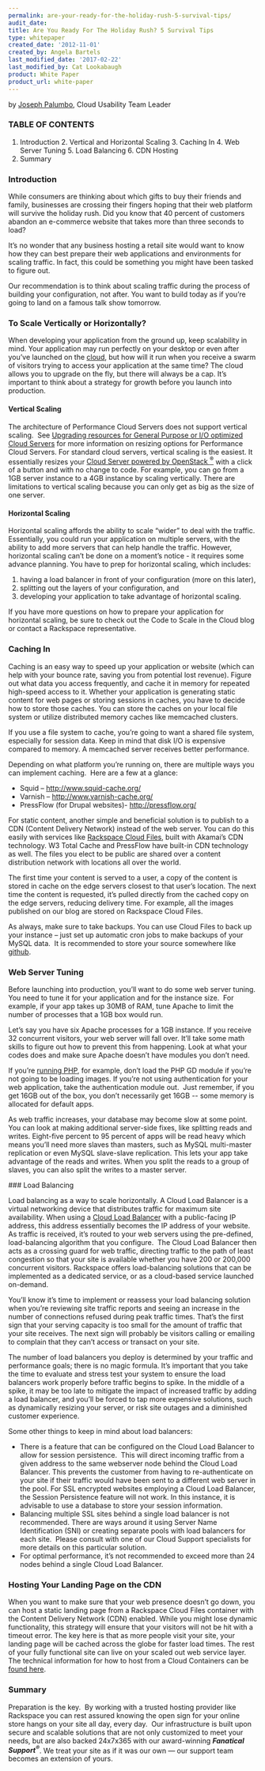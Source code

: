 ```yaml
---
permalink: are-your-ready-for-the-holiday-rush-5-survival-tips/
audit_date:
title: Are You Ready For The Holiday Rush? 5 Survival Tips
type: whitepaper
created_date: '2012-11-01'
created_by: Angela Bartels
last_modified_date: '2017-02-22'
last_modified_by: Cat Lookabaugh
product: White Paper
product_url: white-paper
---
```


by [Joseph Palumbo](http://www.rackspace.com/blog/author/jpalumbo/), Cloud
Usability Team Leader

### TABLE OF CONTENTS

1. Introduction
2. Vertical and Horizontal Scaling
3. Caching In
4. Web Server Tuning
5. Load Balancing
6. CDN Hosting
7. Summary

### Introduction

While consumers are thinking about which gifts to buy their friends and
family, businesses are crossing their fingers hoping that their web
platform will survive the holiday rush. Did you know that 40 percent of
customers abandon an e-commerce website that takes more than three
seconds to load?

It’s no wonder that any business hosting a retail site would want to
know how they can best prepare their web applications and environments
for scaling traffic. In fact, this could be something you might have
been tasked to figure out.

Our recommendation is to think about scaling traffic during the process
of building your configuration, not after. You want to build today as if
you’re going to land on a famous talk show tomorrow.



### To Scale Vertically or Horizontally?

When developing your application from the ground up, keep scalability in
mind. Your application may run perfectly on your desktop or even after
you’ve launched on the [cloud](http://www.rackspace.com/cloud/), but how
will it run when you receive a swarm of visitors trying to access your
application at the same time? The cloud allows you to upgrade on the
fly, but there will always be a cap. It’s important to think about a
strategy for growth before you launch into production.

#### Vertical Scaling

The architecture of Performance Cloud Servers does not support vertical
scaling.  See [Upgrading resources for General Purpose or I/O optimized
Cloud
Servers](/how-to/upgrading-resources-for-general-purpose-or-io-optimized-cloud-servers) for
more information on resizing options for Performance Cloud Servers. For
standard cloud servers, vertical scaling is the easiest. It essentially
resizes your [Cloud Server powered by
OpenStack <sup>&reg;</sup>](http://www.rackspace.com/cloud/public/servers/) with
a click of a button and with no change to code. For example, you can go from a
1GB server instance to a 4GB instance by scaling vertically. There are
limitations to vertical scaling because you can only get as big as the
size of one server.

#### Horizontal Scaling

Horizontal scaling affords the ability to scale “wider” to deal with the
traffic. Essentially, you could run your application on multiple
servers, with the ability to add more servers that can help handle the
traffic. However, horizontal scaling can’t be done on a moment’s notice -
it requires some advance planning. You have to prep for horizontal
scaling, which includes:
1. having a load balancer in front of your configuration (more on this later),
2. splitting out the layers of your configuration, and
3. developing your application to take advantage of horizontal scaling.

If you have more questions on how to prepare your application for
horizontal scaling, be sure to check out the Code to Scale in the Cloud
blog or contact a Rackspace representative.

### Caching In

Caching is an easy way to speed up your application or website (which
can help with your bounce rate, saving you from potential lost revenue).
Figure out what data you access frequently, and cache it in memory for
repeated high-speed access to it. Whether your application is generating
static content for web pages or storing sessions in caches, you have to
decide how to store those caches. You can store the caches on your local
file system or utilize distributed memory caches like memcached
clusters.

If you use a file system to cache, you’re going to want a shared file
system, especially for session data. Keep in mind that disk I/O is
expensive compared to memory. A memcached server receives better
performance.

Depending on what platform you’re running on, there are multiple ways
you can implement caching.  Here are a few at a glance:


-   Squid – <http://www.squid-cache.org/>
-   Varnish – <http://www.varnish-cache.org/>
-   PressFlow (for Drupal websites)- <http://pressflow.org/>

For static content, another simple and beneficial solution is to publish
to a CDN (Content Delivery Network) instead of the web server. You can
do this easily with services like [Rackspace Cloud
Files](http://www.rackspace.com/cloud/public/files/), built with
Akamai’s CDN technology. W3 Total Cache and PressFlow have built-in CDN
technology as well. The files you elect to be public are shared over a
content distribution network with locations all over the world.

The first time your content is served to a user, a copy of the content
is stored in cache on the edge servers closest to that user’s location.
The next time the content is requested, it’s pulled directly from the
cached copy on the edge servers, reducing delivery time. For example,
all the images published on our blog are stored on Rackspace Cloud
Files.

As always, make sure to take backups. You can use Cloud Files to back up
your instance – just set up automatic cron jobs to make backups of your
MySQL data.  It is recommended to store your source somewhere like
[github](https://github.com/).

### Web Server Tuning

Before launching into production, you’ll want to do some web server
tuning. You need to tune it for your application and for the instance
size.  For example, if your app takes up 30MB of RAM, tune Apache to
limit the number of processes that a 1GB box would run.

Let’s say you have six Apache processes for a 1GB instance. If you
receive 32 concurrent visitors, your web server will fall over. It’ll
take some math skills to figure out how to prevent this from happening.
Look at what your codes does and make sure Apache doesn’t have modules
you don’t need.

If you’re [running PHP](http://www.rackspace.com/cloud/public/sites/web-hosting/php/),
for example, don’t load the PHP GD module if you’re not going to be loading
images. If you’re not using authentication for your web application,
take the authentication module out.  Just remember, if you get 16GB out
of the box, you don’t necessarily get 16GB -- some memory is allocated
for default apps.

As web traffic increases, your database may become slow at some point.
You can look at making additional server-side fixes, like splitting
reads and writes. Eight-five percent to 95 percent of apps will be read
heavy which means you’ll need more slaves than masters, such as MySQL
multi-master replication or even MySQL slave-slave replication. This
lets your app take advantage of the reads and writes. When you split the
reads to a group of slaves, you can also split the writes to a master
server.

### Load Balancing

Load balancing as a way to scale horizontally. A Cloud Load Balancer is
a virtual networking device that distributes traffic for maximum site
availability. When using a [Cloud Load
Balancer](http://www.rackspace.com/cloud/public/loadbalancers/) with a
public-facing IP address, this address essentially becomes the IP
address of your website. As traffic is received, it’s routed to your web
servers using the pre-defined, load-balancing algorithm that you
configure.  The Cloud Load Balancer then acts as a crossing guard for
web traffic, directing traffic to the path of least congestion so that
your site is available whether you have 200 or 200,000 concurrent
visitors. Rackspace offers load-balancing solutions that can be
implemented as a dedicated service, or as a cloud-based service launched
on-demand.

You’ll know it’s time to implement or reassess your load balancing
solution when you’re reviewing site traffic reports and seeing an
increase in the number of connections refused during peak traffic times.
That’s the first sign that your serving capacity is too small for the
amount of traffic that your site receives. The next sign will probably
be visitors calling or emailing to complain that they can’t access or
transact on your site.

The number of load balancers you deploy is determined by your traffic
and performance goals; there is no magic formula. It’s important that
you take the time to evaluate and stress test your system to ensure the
load balancers work properly before traffic begins to spike. In the
middle of a spike, it may be too late to mitigate the impact of
increased traffic by adding a load balancer, and you’ll be forced to tap
more expensive solutions, such as dynamically resizing your server, or
risk site outages and a diminished customer experience.

Some other things to keep in mind about load balancers:


-   There is a feature that can be configured on the Cloud Load Balancer
    to allow for session persistence.  This will direct incoming traffic
    from a given address to the same webserver node behind the Cloud
    Load Balancer. This prevents the customer from having to
    re-authenticate on your site if their traffic would have been sent
    to a different web server in the pool. For SSL encrypted websites
    employing a Cloud Load Balancer, the Session Persistence feature
    will not work. In this instance, it is advisable to use a database
    to store your session information.
-   Balancing multiple SSL sites behind a single load balancer is not
    recommended. There are ways around it using Server Name
    Identification (SNI) or creating separate pools with load balancers
    for each site.  Please consult with one of our Cloud Support
    specialists for more details on this particular solution.
-   For optimal performance, it’s not recommended to exceed more than 24
    nodes behind a single Cloud Load Balancer.

### Hosting Your Landing Page on the CDN

When you want to make sure that your web presence doesn’t go down, you
can host a static landing page from a Rackspace Cloud Files container
with the Content Delivery Network (CDN) enabled. While you might lose
dynamic functionality, this strategy will ensure that your visitors will
not be hit with a timeout error. The key here is that as more people
visit your site, your landing page will be cached across the globe for
faster load times. The rest of your fully functional site can live on
your scaled out web service layer. The technical information for how to
host from a Cloud Containers can be [found
here](http://www.rackspace.com/blog/rackspace-cloud-files-how-to-create-a-static-website/).

### Summary

Preparation is the key.  By working with a trusted hosting provider like
Rackspace you can rest assured knowing the open sign for your online
store hangs on your site all day, every day.  Our infrastructure is
built upon secure and scalable solutions that are not only customized to
meet your needs, but are also backed 24x7x365 with our award-winning
***Fanatical Support<sup>&reg;</sup>***. We treat your site as if it was our
own — our support team becomes an extension of yours.
